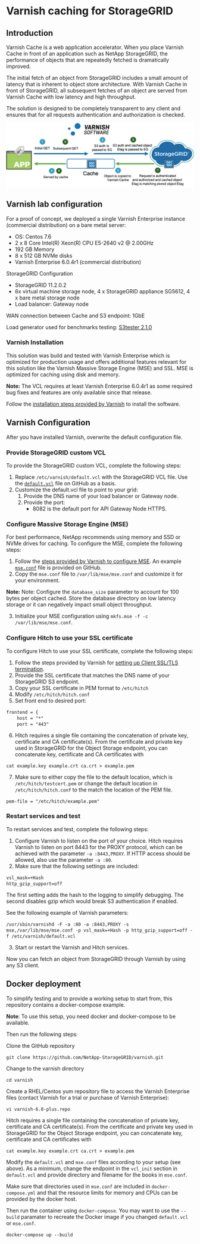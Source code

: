 # Varnish caching for StorageGRID

## Introduction

Varnish Cache is a web application accelerator. When you place Varnish Cache in front of an application such as NetApp StorageGRID, the performance of objects that are repeatedly fetched is dramatically improved.

The initial fetch of an object from StorageGRID includes a small amount of latency that is inherent to object store architecture. With Varnish Cache in front of StorageGRID, all subsequent fetches of an object are served from Varnish Cache with low latency and high throughput.

The solution is designed to be completely transparent to any client and ensures that for all requests authentication and authorization is checked.

![Varnish Cache Workflow for StorageGRID](varnish.png "Varnish Cache Workflow for StorageGRID")

## Varnish lab configuration

For a proof of concept, we deployed a single Varnish Enterprise instance (commercial distribution) on a bare metal server:

- OS: Centos 7.6 
- 2 x 8 Core Intel(R) Xeon(R) CPU E5-2640 v2 @ 2.00GHz
- 192 GB Memory
- 8 x 512 GB NVMe disks
- Varnish Enterprise 6.0.4r1 (commercial distribution)

StorageGRID Configuration

- StorageGRID 11.2.0.2
- 6x virtual machine storage node, 4 x StorageGRID appliance SG5612, 4 x bare metal storage node
- Load balancer: Gateway node

WAN connection between Cache and S3 endpoint: 1GbE

Load generator used for benchmarks testing: [S3tester 2.1.0](https://github.com/s3tester/s3tester)

###	Varnish Installation

This solution was build and tested with Varnish Enterprise which is optimized for production usage and offers additional features relevant for this solution like the Varnish Massive Storage Engine (MSE) and SSL. MSE is optimized for caching using disk and memory.

**Note:** The VCL requires at least Varnish Enterprise 6.0.4r1 as some required bug fixes and features are only available since that release.

Follow the [installation steps provided by Varnish](https://docs.varnish-software.com/varnish-cache-plus/installation/) to install the software.

## Varnish Configuration

After you have installed Varnish, overwrite the default configuration file.

### Provide StorageGRID custom VCL

To provide the StorageGRID custom VCL, complete the following steps:

1. Replace `/etc/varnish/default.vcl` with the StorageGRID VCL file. Use the [`default.vcl`](default.vcl) file on GitHub as a basis.
2. Customize the default.vcl file to point to your grid:
    1. Provide the DNS name of your load balancer or Gateway node.
    2. Provide the port:
        * 8082 is the default port for API Gateway Node HTTPS.

### Configure Massive Storage Engine (MSE)

For best performance, NetApp recommends using memory and SSD or NVMe drives for caching. To configure the MSE, complete the following steps:

1. Follow the [steps provided by Varnish to configure MSE](https://docs.varnish-software.com/varnish-cache-plus/features/mse/). An example [`mse.conf`](mse.conf) file is provided on GitHub. 
2. Copy the `mse.conf` file to `/var/lib/mse/mse.conf` and customize it for your environment.

**Note:** Note:	Configure the `database_size` parameter to account for 100 bytes per object cached. Store the database directory on low latency storage or it can negatively impact small object throughput.

3. Initialize your MSE configuration using `mkfs.mse -f -c /var/lib/mse/mse.conf`.

### Configure Hitch to use your SSL certificate

To configure Hitch to use your SSL certificate, complete the following steps:

1. Follow the steps provided by Varnish for [setting up Client SSL/TLS termination](https://docs.varnish-software.com/varnish-cache-plus/features/client-ssl/).
2. Provide the SSL certificate that matches the DNS name of your StorageGRID S3 endpoint.
3. Copy your SSL certificate in PEM format to `/etc/hitch`
4. Modify `/etc/hitch/hitch.conf`
5. Set front end to desired port:

```
frontend = {
    host = "*"
    port = "443"
```

6. Hitch requires a single file containing the concatenation of private key, certificate and CA certificate(s). From the certificate and private key used in StorageGRID for the Object Storage endpoint, you can concatenate key, certificate and CA certificates with

```
cat example.key example.crt ca.crt > example.pem
```

7. Make sure to either copy the file to the default location, which is `/etc/hitch/testcert.pem` or change the default location in `/etc/hitch/hitch.conf` to the match the location of the PEM file.

```
pem-file = "/etc/hitch/example.pem"
```

### Restart services and test

To restart services and test, complete the following steps:

1. Configure Varnish to listen on the port of your choice. Hitch requires Varnish to listen on port 8443 for the PROXY protocol, which can be achieved with the parameter `-a :8443,PROXY`. If HTTP access should be allowed, also use the parameter `-a :80`.
2. Make sure that the following settings are included:
```
vsl_mask=+Hash
http_gzip_support=off
```

The first setting adds the hash to the logging to simplify debugging. The second disables gzip which would break S3 authentication if enabled. 

See the following example of Varnish parameters:

```
/usr/sbin/varnishd -F -a :80 -a :8443,PROXY -s mse,/var/lib/mse/mse.conf -p vsl_mask=+Hash -p http_gzip_support=off -f /etc/varnish/default.vcl
```

3. Start or restart the Varnish and Hitch services.

Now you can fetch an object from StorageGRID through Varnish by using any S3 client.

## Docker deployment

To simplify testing and to provide a working setup to start from, this repository contains a docker-compose example.

**Note**: To use this setup, you need docker and docker-compose to be available.

Then run the following steps:

Clone the GitHub repository

```
git clone https://github.com/NetApp-StorageGRID/varnish.git
```

Change to the varnish directory

```
cd varnish
```

Create a RHEL/Centos yum repository file to access the Varnish Enterprise files (contact Varnish for a trial or purchase of Varnish Enterprise):

```
vi varnish-6.0-plus.repo
```

Hitch requires a single file containing the concatenation of private key, certificate and CA certificate(s). From the certificate and private key used in StorageGRID for the Object Storage endpoint, you can concatenate key, certificate and CA certificates with

```
cat example.key example.crt ca.crt > example.pem
```

Modify the `default.vcl` and `mse.conf` files according to your setup (see above). As a minimum, change the endpoint in the `vcl_init` section in `default.vcl` and provide directory and filename for the books in `mse.conf`. 

Make sure that directories used in `mse.conf` are included in `docker-compose.yml` and that the resource limits for memory and CPUs can be provided by the docker host.

Then run the container using `docker-compose`. You may want to use the `--build` paramater to recreate the Docker image if you changed `default.vcl` or `mse.conf`.

```
docker-compose up --build
```